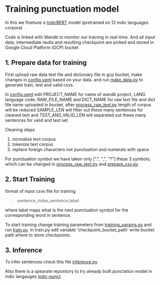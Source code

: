 # Training punctuation model


In this we finetune a [IndicBERT](https://indicnlp.ai4bharat.org/indic-bert/) model (pretrained on 12 indic languages corpora) 

Code is linked with Wandb to monitor our training in real-time. And all input data, intermediate reults and resulting checkpoint are picked and stored in Google Cloud Platform (GCP) bucket

## 1. Prepare data for training

First upload raw data text file and dictionary file in gcp bucket, make changes in [config.yaml](https://github.com/Open-Speech-EkStep/punctuation-ITN/blob/wandb-v1/sequence_labelling/config.yaml) based on your data. and run [make_data.py](https://github.com/Open-Speech-EkStep/punctuation-ITN/blob/wandb-v1/sequence_labelling/make_data.py) to generate train, test and valid csvs.

In [config.yaml](https://github.com/Open-Speech-EkStep/punctuation-ITN/blob/wandb-v1/sequence_labelling/config.yaml) edit PROJECT_NAME for name of wandb project, LANG language code, RAW_FILE_NAME and DICT_NAME for raw text file and dict file name uploaded in bucket, after [process_raw_text.py](https://github.com/Open-Speech-EkStep/punctuation-ITN/blob/wandb-v1/sequence_labelling/prep_scripts/process_raw_text.py) length of corpus will be reduced SAMPLE_LEN will filter out these many sentences for cleaned text and TEST_AND_VALID_LEN will separated out these many sentences for valid and test set

Cleaning steps
1. normalize text corpus
2. tokenize text corpus
3. replace foreign characters not punctuation and numerals with space



For punctuation symbol we have taken only [".", ",", "?"] these 3 symbols, which can be changed in [process_raw_text.py](https://github.com/Open-Speech-EkStep/punctuation-ITN/blob/wandb-v1/sequence_labelling/prep_scripts/process_raw_text.py) and [prepare_csv.py](https://github.com/Open-Speech-EkStep/punctuation-ITN/blob/wandb-v1/sequence_labelling/prep_scripts/prepare_csv.py) 

## 2. Start Training 

format of input csvs file for training

> sentence_index,sentence,label

where label maps what is the next punctuation symbol for the corresponding word in sentence.



To start training change training parameters from [training_params.py](https://github.com/Open-Speech-EkStep/punctuation-ITN/blob/wandb-v1/sequence_labelling/token_classification/training_params.py) and run  [train.py](https://github.com/Open-Speech-EkStep/punctuation-ITN/blob/wandb-v1/sequence_labelling/token_classification/train.py). In train.py edit variable 'checkpoint_bucket_path' write bucket path where to store checkpoints.



## 3. Inference

To infer sentences check this file [inference.py](https://github.com/Open-Speech-EkStep/punctuation-ITN/blob/wandb-v1/sequence_labelling/token_classification/inference.py)

Also there is a spearate repository to try already built punctation model in indic langauges [indic-punct](https://github.com/Open-Speech-EkStep/indic-punct#punctuation)
